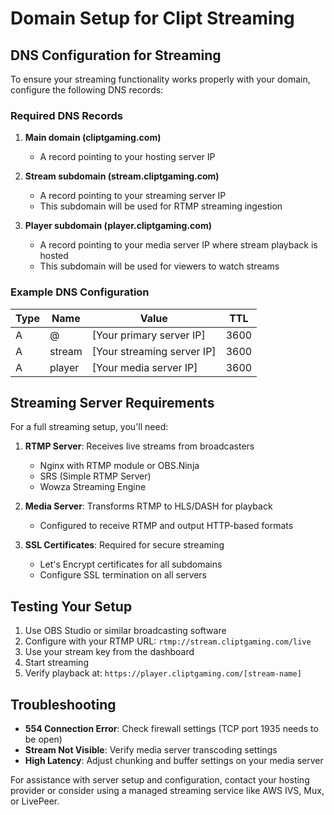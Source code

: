 # Domain Setup for Clipt Streaming

## DNS Configuration for Streaming

To ensure your streaming functionality works properly with your domain, configure the following DNS records:

### Required DNS Records

1. **Main domain (cliptgaming.com)**
   - A record pointing to your hosting server IP

2. **Stream subdomain (stream.cliptgaming.com)**
   - A record pointing to your streaming server IP
   - This subdomain will be used for RTMP streaming ingestion

3. **Player subdomain (player.cliptgaming.com)**
   - A record pointing to your media server IP where stream playback is hosted
   - This subdomain will be used for viewers to watch streams

### Example DNS Configuration

| Type | Name | Value | TTL |
|------|------|-------|-----|
| A | @ | [Your primary server IP] | 3600 |
| A | stream | [Your streaming server IP] | 3600 |
| A | player | [Your media server IP] | 3600 |

## Streaming Server Requirements

For a full streaming setup, you'll need:

1. **RTMP Server**: Receives live streams from broadcasters
   - Nginx with RTMP module or OBS.Ninja
   - SRS (Simple RTMP Server)
   - Wowza Streaming Engine

2. **Media Server**: Transforms RTMP to HLS/DASH for playback
   - Configured to receive RTMP and output HTTP-based formats

3. **SSL Certificates**: Required for secure streaming
   - Let's Encrypt certificates for all subdomains
   - Configure SSL termination on all servers

## Testing Your Setup

1. Use OBS Studio or similar broadcasting software
2. Configure with your RTMP URL: `rtmp://stream.cliptgaming.com/live`
3. Use your stream key from the dashboard
4. Start streaming
5. Verify playback at: `https://player.cliptgaming.com/[stream-name]`

## Troubleshooting

- **554 Connection Error**: Check firewall settings (TCP port 1935 needs to be open)
- **Stream Not Visible**: Verify media server transcoding settings
- **High Latency**: Adjust chunking and buffer settings on your media server

For assistance with server setup and configuration, contact your hosting provider or consider using a managed streaming service like AWS IVS, Mux, or LivePeer.
